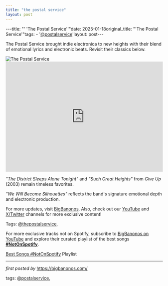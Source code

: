 ```yaml
---
title: "the postal service"
layout: post
---
```

---title: "' 'The Postal Service''"date: 2025-01-18original_title: "'The Postal Service'"tags:  - '[@postalservice](/tags/postalservice/)'layout: post---<!-- Introductory Text --><p >The Postal Service brought indie electronica to new heights with their blend of emotional lyrics and electronic beats. Revisit their classics below.</p> <!-- Featured Image --><div > <img src="https://ew.com/thmb/cJWLm5kwmLABd8fC_2p_tUaMUUc=/1500x0/filters:no_upscale():max_bytes(150000):strip_icc()/postal-service-2ddbbf9ed44a4f41b05661d3089c5578.jpg" alt="The Postal Service" /></div> <!-- Spotify Playlist Embed --><div > <iframe src="https://open.spotify.com/embed/playlist/35kpbylwnqDdKT6LABC2o8?utm_source=generator" width="100%" height="352" frameBorder="0" allowfullscreen="" allow="autoplay; clipboard-write; encrypted-media; fullscreen; picture-in-picture" loading="lazy"></iframe></div> <!-- Song Information --><div > <p><em>"The District Sleeps Alone Tonight"</em> and <em>"Such Great Heights"</em> from *Give Up* (2003) remain timeless favorites.</p> <p><em>"We Will Become Silhouettes"</em> reflects the band's signature emotional depth and electronic production.</p></div> <!-- Footer Links --><div > <p>For more updates, visit <a href="https://bigbanonos.com/" target="_blank">BigBanonos</a>. Also, check out our <a href="https://www.youtube.com/[@BigBanonos](/tags/BigBanonos/)" target="_blank">YouTube</a> and <a href="https://x.com/bigbanonos" target="_blank">X/Twitter</a> channels for more exclusive content!</p></div> <!-- Tags --><p >Tags: [@thepostalservice](/tags/thepostalservice/),</p><!--Subscribe and Playlist Links--><div>    <p>For more exclusive tracks not on Spotify, subscribe to <a href="https://www.youtube.com/[@BigBanonos](/tags/BigBanonos/)" target="_blank">BigBanonos on YouTube</a> and explore their curated playlist of the best songs <strong>[#NotOnSpotify](/tags/NotOnSpotify/)</strong>.</p>    <p><a href="https://www.youtube.com/playlist?list=PLtuNtuTatqI0kFahUCbtbfenC_ET5O_tr" target="_blank">Best Songs [#NotOnSpotify](/tags/NotOnSpotify/) Playlist<br /></a></p></div><hr /><p><em>first posted by</em> <a href="https://bigbanonos.com/" rel="noopener" target="_new">https://bigbanonos.com/</a></p><p>tags: [@postalservice](/tags/postalservice/),</p>